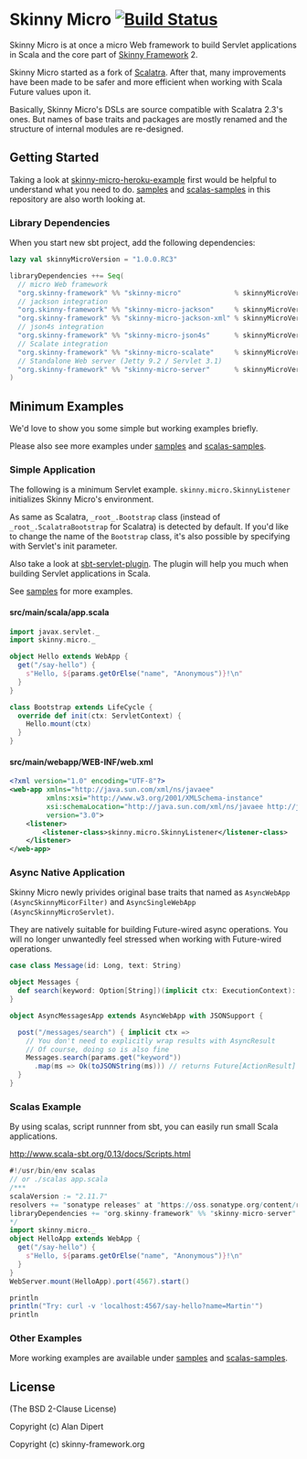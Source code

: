 # Skinny Micro [![Build Status](https://travis-ci.org/skinny-framework/skinny-micro.svg)](https://travis-ci.org/skinny-framework/skinny-micro)

Skinny Micro is at once a micro Web framework to build Servlet applications in Scala and the core part of [Skinny Framework](http://skinny-framework.org/) 2.

Skinny Micro started as a fork of [Scalatra](http://scalatra.org/). After that, many improvements have been made to be safer and more efficient when working with Scala Future values upon it.

Basically, Skinny Micro's DSLs are source compatible with Scalatra 2.3's ones. But names of base traits and packages are mostly renamed and the structure of internal modules are re-designed.

## Getting Started

Taking a look at [skinny-micro-heroku-example](https://github.com/skinny-framework/skinny-micro-heroku-example) first would be helpful to understand what you need to do. [samples](https://github.com/skinny-framework/skinny-micro/tree/master/samples) and [scalas-samples](https://github.com/skinny-framework/skinny-micro/tree/master/scalas-samples) in this repository are also worth looking at.

### Library Dependencies

When you start new sbt project, add the following dependencies:

```scala
lazy val skinnyMicroVersion = "1.0.0.RC3"

libraryDependencies ++= Seq(
  // micro Web framework
  "org.skinny-framework" %% "skinny-micro"             % skinnyMicroVersion,
  // jackson integration
  "org.skinny-framework" %% "skinny-micro-jackson"     % skinnyMicroVersion,
  "org.skinny-framework" %% "skinny-micro-jackson-xml" % skinnyMicroVersion,
  // json4s integration
  "org.skinny-framework" %% "skinny-micro-json4s"      % skinnyMicroVersion,
  // Scalate integration
  "org.skinny-framework" %% "skinny-micro-scalate"     % skinnyMicroVersion,
  // Standalone Web server (Jetty 9.2 / Servlet 3.1)
  "org.skinny-framework" %% "skinny-micro-server"      % skinnyMicroVersion
)
```

## Minimum Examples

We'd love to show you some simple but working examples briefly.

Please also see more examples under [samples](https://github.com/skinny-framework/skinny-micro/tree/master/samples) and [scalas-samples](https://github.com/skinny-framework/skinny-micro/tree/master/scalas-samples).

### Simple Application

The following is a minimum Servlet example. `skinny.micro.SkinnyListener` initializes Skinny Micro's environment.

As same as Scalatra, `_root_.Bootstrap` class (instead of `_root_.ScalatraBootstrap` for Scalatra) is detected by default. If you'd like to change the name of the `Bootstrap` class, it's also possible by specifying with Servlet's init parameter.

Also take a look at [sbt-servlet-plugin](https://github.com/skinny-framework/sbt-servlet-plugin). The plugin will help you much when building Servlet applications in Scala.

See [samples](https://github.com/skinny-framework/skinny-micro/tree/master/samples) for more examples.

#### src/main/scala/app.scala

```scala
import javax.servlet._
import skinny.micro._

object Hello extends WebApp {
  get("/say-hello") {
    s"Hello, ${params.getOrElse("name", "Anonymous")}!\n"
  }
}

class Bootstrap extends LifeCycle {
  override def init(ctx: ServletContext) {
    Hello.mount(ctx)
  }
}
```

#### src/main/webapp/WEB-INF/web.xml

```xml
<?xml version="1.0" encoding="UTF-8"?>
<web-app xmlns="http://java.sun.com/xml/ns/javaee"
         xmlns:xsi="http://www.w3.org/2001/XMLSchema-instance"
         xsi:schemaLocation="http://java.sun.com/xml/ns/javaee http://java.sun.com/xml/ns/javaee/web-app_3_0.xsd"
         version="3.0">
    <listener>
        <listener-class>skinny.micro.SkinnyListener</listener-class>
    </listener>
</web-app>
```

### Async Native Application

Skinny Micro newly privides original base traits that named as `AsyncWebApp (AsyncSkinnyMicorFilter)` and `AsyncSingleWebApp (AsyncSkinnyMicroServlet)`.

They are natively suitable for building Future-wired async operations. You will no longer unwantedly feel stressed when working with Future-wired operations.

```scala
case class Message(id: Long, text: String)

object Messages {
  def search(keyword: Option[String])(implicit ctx: ExecutionContext): Future[Seq[Message]]
}

object AsyncMessagesApp extends AsyncWebApp with JSONSupport {

  post("/messages/search") { implicit ctx =>
    // You don't need to explicitly wrap results with AsyncResult
    // Of course, doing so is also fine
    Messages.search(params.get("keyword"))
      .map(ms => Ok(toJSONString(ms))) // returns Future[ActionResult]
  }
}
```

### Scalas Example

By using scalas, script runnner from sbt, you can easily run small Scala applications.

http://www.scala-sbt.org/0.13/docs/Scripts.html

```scala
#!/usr/bin/env scalas
// or ./scalas app.scala
/***
scalaVersion := "2.11.7"
resolvers += "sonatype releases" at "https://oss.sonatype.org/content/repositories/releases"
libraryDependencies += "org.skinny-framework" %% "skinny-micro-server" % "1.0.0.RC3"
*/
import skinny.micro._
object HelloApp extends WebApp {
  get("/say-hello") {
    s"Hello, ${params.getOrElse("name", "Anonymous")}!\n"
  }
}
WebServer.mount(HelloApp).port(4567).start()

println
println("Try: curl -v 'localhost:4567/say-hello?name=Martin'")
println
```

### Other Examples

More working examples are available under [samples](https://github.com/skinny-framework/skinny-micro/tree/master/samples) and [scalas-samples](https://github.com/skinny-framework/skinny-micro/tree/master/scalas-samples).

## License

(The BSD 2-Clause License)

Copyright (c) Alan Dipert

Copyright (c) skinny-framework.org

